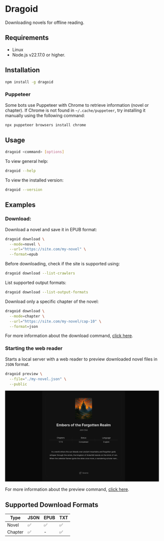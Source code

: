# Dragoid

Downloading novels for offline reading.

## Requirements

- Linux
- Node.js v22.17.0 or higher.

## Installation

```bash
npm install -g dragoid
```

### Puppeteer

Some bots use Puppeteer with Chrome to retrieve information (novel or chapter). If Chrome is not found in `~/.cache/puppeteer`, try installing it manually using the following command:

```bash
npx puppeteer browsers install chrome
```

## Usage

```bash
dragoid <command> [options]
```

To view general help:

```bash
dragoid --help
```

To view the installed version:

```bash
dragoid --version
```

## Examples

### Download:

Download a novel and save it in EPUB format:

```bash
dragoid download \
  --mode=novel \
  --url="https://site.com/my-novel" \
  --format=epub
```

Before downloading, check if the site is supported using:

```bash
dragoid download --list-crawlers
```

List supported output formats:

```bash
dragoid download --list-output-formats
```

Download only a specific chapter of the novel:

```bash
dragoid download \
  --mode=chapter \
  --url="https://site.com/my-novel/cap-10" \
  --format=json
```

For more information about the download command, <a href="./docs/command-download.md">click here</a>.

### Starting the web reader

Starts a local server with a web reader to preview downloaded novel files in `JSON` format.

```bash
dragoid preview \
  --file="./my-novel.json" \
  --public
```

<img src="./docs/reader.png" alt="Reader Preview" />

For more information about the preview command, <a href="./docs/command-preview.md">click here</a>.

## Supported Download Formats

| Type | JSON | EPUB | TXT |
| --- | --- | --- | --- |
| Novel | ✅ | ✅ | ✅ |
| Chapter | ✅ | - | ✅ |